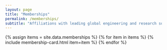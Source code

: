 ```yaml
---
layout: page
title: "Memberships"
permalink: /memberships/
subtitle: "Affiliations with leading global engineering and research societies."
---
```


<div class="m-grid">
  {% assign items = site.data.memberships %}
  {% for item in items %}
    {% include membership-card.html item=item %}
  {% endfor %}
</div>
